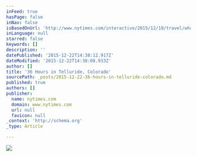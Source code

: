 ```yaml
---
inFeed: true
hasPage: false
inNav: false
isBasedOnUrl: 'http://www.nytimes.com/interactive/2015/12/10/travel/what-to-do-in-36-hours-in-telluride-colorado.html'
inLanguage: null
starred: false
keywords: []
description: ''
datePublished: '2015-12-22T14:38:12.917Z'
dateModified: '2015-12-22T14:38:08.933Z'
author: []
title: '36 Hours in Telluride, Colorado'
sourcePath: _posts/2015-12-22-36-hours-in-telluride-colorado.md
published: true
authors: []
publisher:
  name: nytimes.com
  domain: www.nytimes.com
  url: null
  favicon: null
_context: 'http://schema.org'
_type: Article

---
```

![](https://the-grid-user-content.s3-us-west-2.amazonaws.com/07543992-47a9-4b3d-b456-112f37d59ddd.jpg)